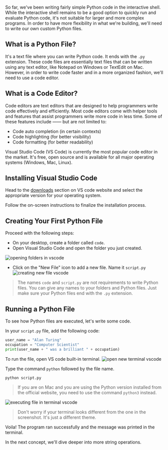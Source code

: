 So far, we've been writing fairly simple Python code in the interactive shell. While the interactive shell remains to be a good option to quickly run and evaluate Python code, it's not suitable for larger and more complex programs. In order to have more flexibility in what we're building, we'll need to write our own custom Python files.

## What is a Python File?

It's a text file where you can write Python code. It ends with the `.py` extension. These code files are essentially text files that can be written using any text editor, like Notepad on Windows or TextEdit on Mac. However, in order to write code faster and in a more organized fashion, we'll need to use a code editor.

## What is a Code Editor?

Code editors are text editors that are designed to help programmers write code effectively and efficiently. Most code editors come with helper tools and features that assist programmers write more code in less time. Some of these features include —— but are not limited to:

- Code auto completion (in certain contexts)
- Code highlighting (for better visibility)
- Code formatting (for better readability)

Visual Studio Code (VS Code) is currently the most popular code editor in the market. It's free, open source and is available for all major operating systems (Windows, Mac, Linux).

## Installing Visual Studio Code

Head to the [downloads](https://code.visualstudio.com/download) section on VS code website and select the appropriate version for your operating system.

Follow the on-screen instructions to finalize the installation process.

## Creating Your First Python File

Proceed with the following steps:
- On your desktop, create a folder called `code`.
- Open Visual Studio Code and open the folder you just created.

![opening folders in vscode](//images.ctfassets.net/nbtht4kjx2t0/6zRNC0WU8xstU0XYIXLOvv/a8abc3f2554ffa39ed0ace5b231890c4/opening_folders_in_vscode.png)
- Click on the "New File" icon to add a new file. Name it `script.py`
![creating new file vscode](//images.ctfassets.net/nbtht4kjx2t0/1qjfMQ4NHBF2d47rxmRZmT/035b0eacddc2f63c49fc17aae8e4e85e/creating_new_file_vscode.png)

> The names `code` and `script.py` are not requirements to write Python files. You can give any names to your folders and Python files. Just make sure your Python files end with the `.py` extension.

## Running a Python File

To see how Python files are executed, let's write some code.

In your `script.py` file, add the following code:

```python
user_name = "Alan Turing"
occupation = "Computer Scientist"
print(user_name + " was a brilliant " + occupation)
```

To run the file, open VS code built-in terminal.
![open new terminal vscode](//images.ctfassets.net/nbtht4kjx2t0/2yomc0cMU1rDf6MKGQFApg/e7940759d5d840ea7cfea0c588344c95/open_new_terminal_vscode.png)

Type the command `python` followed by the file name.

```shell
python script.py
```

> If you are on Mac and you are using the Python version installed from the official website, you need to use the command `python3` instead.

![executing file in terminal vscode](//images.ctfassets.net/nbtht4kjx2t0/62bBWr6UkNXxA5Yb1QLhAa/51e6fea09ba0e49259043cc083dc61b1/executing_file_in_terminal_vscode.png)

> Don't worry if your terminal looks different from the one in the screenshot. It's just a different theme.

Voila! The program ran successfully and the message was printed in the terminal.

In the next concept, we'll dive deeper into more string operations.



